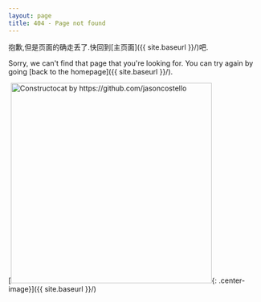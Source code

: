 ```yaml
---
layout: page
title: 404 - Page not found
---
```


抱歉,但是页面的确走丢了.快回到[主页面]({{ site.baseurl }}/)吧.

Sorry, we can't find that page that you're looking for. You can try again by going [back to the homepage]({{ site.baseurl }}/).

[<img src="{{ site.baseurl }}/main-source/404.jpg" alt="Constructocat by https://github.com/jasoncostello" style="width: 400px;"/>{: .center-image}]({{ site.baseurl }}/)
